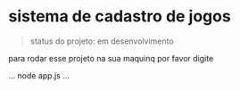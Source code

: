 <h1>sistema de cadastro de jogos</h1>

>status do projeto: em desenvolvimento

para rodar esse projeto na sua maquinq por favor digite

...
node app.js
...
